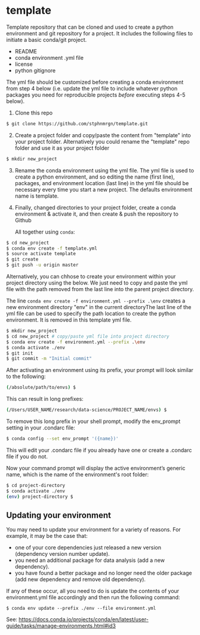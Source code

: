# template
Template repository that can be cloned and used to create a python environment and git repository for a project. It includes the following files to initiate a basic conda/git project.

- README
- conda environment .yml file
- license
- python gitignore

The yml file should be customized before creating a conda environment from step 4 below (i.e. update the yml file to include whatever python packages you need for reproducible projects *before* executing steps 4-5 below).

1. Clone this repo

```bash
$ git clone https://github.com/stphnmrgn/template.git
```

2. Create a project folder and copy/paste the content from "template" into your project folder. Alternatively you could rename the "template" repo folder and use it as your project folder

```bash
$ mkdir new_project
```

3. Rename the conda environment using the yml file. The yml file is used to create a python environment, and so editing the name (first line), packages, and environment location (last line) in the yml file should be necessary every time you start a new project. The defaults environment name is template.
   
4. Finally, changed directories to your project folder, create a conda environment & activate it, and then create & push the repository to Github
    
    All together using `conda`:
```bash    
$ cd new_project
$ conda env create -f template.yml
$ source activate template
$ git create
$ git push -u origin master
```

Alternatively, you can chhose to create your environment within your project directory using the below. We just need to copy and paste the yml file with the path removed from the last line into the parent project directory.

The line `conda env create -f environment.yml --prefix .\env` creates a new environment directory "env" in the current directoryThe last line of the yml file can be used to specify the path location to create the python environment. It is removed in this template yml file.

```bash
$ mkdir new_project
$ cd new_project # copy/paste yml file into project directory
$ conda env create -f environment.yml --prefix .\env
$ conda activate ./env
$ git init
$ git commit -m "Initial commit"
```

After activating an environment using its prefix, your prompt will look similar to the following:

```bash
(/absolute/path/to/envs) $
```

This can result in long prefixes:

```bash
(/Users/USER_NAME/research/data-science/PROJECT_NAME/envs) $
```

To remove this long prefix in your shell prompt, modify the env_prompt setting in your .condarc file:

```bash
$ conda config --set env_prompt '({name})'
```

This will edit your .condarc file if you already have one or create a .condarc file if you do not.

Now your command prompt will display the active environment’s generic name, which is the name of the environment's root folder:

```bash
$ cd project-directory
$ conda activate ./env
(env) project-directory $
```

## Updating your environment
You may need to update your environment for a variety of reasons. For example, it may be the case that:

* one of your core dependencies just released a new version (dependency version number update).
* you need an additional package for data analysis (add a new dependency).
* you have found a better package and no longer need the older package (add new dependency and remove old dependency).

If any of these occur, all you need to do is update the contents of your environment.yml file accordingly and then run the following command:

    $ conda env update --prefix ./env --file environment.yml
See: https://docs.conda.io/projects/conda/en/latest/user-guide/tasks/manage-environments.html#id3
